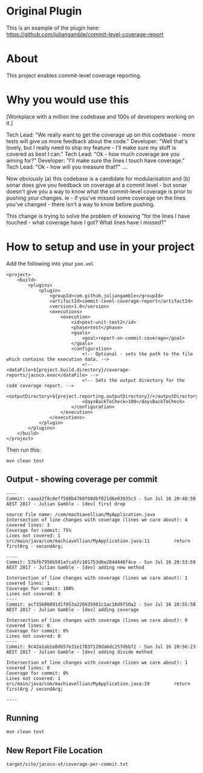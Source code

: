 # Original Plugin

This is an example of the plugin here: https://github.com/juliangamble/commit-level-coverage-report


# About

This project enables commit-level coverage reporting.

# Why you would use this


[Workplace with a million line codebase and 100s of developers working on it.]

Tech Lead: "We really want to get the coverage up on this codebase - more tests will give us more feedback about the code."
Developer: "Well that's lovely, but I really need to ship my feature - I'll make sure my stuff is covered as best I can."
Tech Lead: "Ok - how much coverage are you aiming for?"
Developer: "I'll make sure the lines I touch have coverage."
Tech Lead: "Ok - how will you measure that?"
....

Now obviously (a) this codebase is a candidate for modularisation and (b) sonar does give you feedback on coverage at a commit level - but sonar doesn't give you a way to know what the commit-level coverage is prior to pushing your changes. ie - if you've missed some coverage on the lines you've changed - there isn't a way to know before pushing.

This change is trying to solve the problem of knowing "for the lines I have touched - what coverage have I got? What lines have I missed?"


# How to setup and use in your project

Add the following into your `pom.xml`

    <project>
        <build>
            <plugins>
                <plugin>
                    <groupId>com.github.juliangamble</groupId>
                    <artifactId>commit-level-coverage-report</artifactId>
                    <version>1.0</version>
                    <executions>
                        <execution>
                            <id>post-unit-test2</id>
                            <phase>test</phase>
                            <goals>
                                <goal>report-on-commit-coverage</goal>
                            </goals>
                            <configuration>
                                <!-- Optional - sets the path to the file which contains the execution data. -->
                                <!-- <dataFile>${project.build.directory}/coverage-reports/jacoco.exec</dataFile> -->
                                <!-- Sets the output directory for the code coverage report. -->
                                <outputDirectory>${project.reporting.outputDirectory}/</outputDirectory>
                                <daysBackToCheck>100</daysBackToCheck>
                            </configuration>
                        </execution>
                    </executions>
                </plugin>
            </plugins>
        </build>
    </project>


Then run this:

    mvn clean test

## Output - showing coverage per commit

	----
	Commit: caaa32f8c8eff580b4760f60dbf021d6e03935c3 - Sun Jul 16 20:48:50 AEST 2017 - Julian Gamble - [dev] first drop

	source file name: /com/machiavellian/MyApplication.java
	Intersection of line changes with coverage (lines we care about): 4
	covered lines: 3
	Coverage for commit: 75%
	Lines not covered: 1
	src/main/java/com/machiavellian/MyApplication.java:11         return firstArg - secondArg;

	----
	Commit: 57bfb7956b501afca5fc101753d6e284d448f4ce - Sun Jul 16 20:53:59 AEST 2017 - Julian Gamble - [dev] adding new method

	Intersection of line changes with coverage (lines we care about): 1
	covered lines: 1
	Coverage for commit: 100%
	Lines not covered: 0
	----
	Commit: acf35680891d1f853a226035981c1ac18d9f50a2 - Sun Jul 16 20:55:58 AEST 2017 - Julian Gamble - [dev] adding coverage

	Intersection of line changes with coverage (lines we care about): 0
	covered lines: 0
	Coverage for commit: 0%
	Lines not covered: 0
	----
	Commit: 9c42a1ab1e8db57e31e17837120da6dc257dbb72 - Sun Jul 16 20:56:23 AEST 2017 - Julian Gamble - [dev] adding divide method

	Intersection of line changes with coverage (lines we care about): 1
	covered lines: 0
	Coverage for commit: 0%
	Lines not covered: 1
	src/main/java/com/machiavellian/MyApplication.java:19         return firstArg / secondArg;

	----



## Running

    mvn clean test


## New Report File Location

    target/site/jacoco-ut/coverage-per-commit.txt
